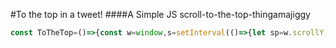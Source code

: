 #To the top in a tweet!
####A Simple JS scroll-to-the-top-thingamajiggy

```javascript
const ToTheTop=()=>{const w=window,s=setInterval(()=>{let sp=w.scrollY;if (w.scrollY > 0)sp-=15,w.scrollTo(0, sp);else clearInterval(s)})}
```
